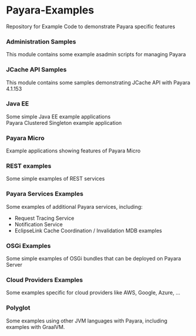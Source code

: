 # Payara-Examples
Repository for Example Code to demonstrate Payara specific features

### Administration Samples
This module contains some example asadmin scripts for managing Payara

### JCache API Samples
This module contains some samples demonstrating JCache API with Payara 4.1.153

### Java EE
Some simple Java EE example applications  
Payara Clustered Singleton example application

### Payara Micro
Example applications showing features of Payara Micro

### REST examples
Some simple examples of REST services

### Payara Services Examples
Some examples of additional Payara services, including:

* Request Tracing Service
* Notification Service
* EclipseLink Cache Coordination / Invalidation MDB examples

### OSGi Examples

Some simple examples of OSGi bundles that can be deployed on Payara Server

### Cloud Providers Examples

Some examples specific for cloud providers like AWS, Google, Azure, ...

### Polyglot

Some examples using other JVM languages with Payara, including examples with GraalVM.
